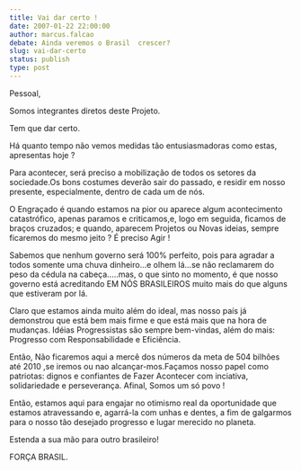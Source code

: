 ```yaml
---
title: Vai dar certo !
date: 2007-01-22 22:00:00
author: marcus.falcao
debate: Ainda veremos o Brasil  crescer?
slug: vai-dar-certo
status: publish 
type: post
---
```


Pessoal,  

Somos integrantes diretos deste Projeto.  

Tem que dar certo.   

Há quanto tempo não vemos medidas tão entusiasmadoras como estas, apresentas hoje ?   

Para acontecer, será preciso a mobilização de todos os setores da sociedade.Os bons costumes deverão sair do passado, e residir em nosso presente, especialmente, dentro de cada um de nós.  

O Engraçado é quando estamos na pior ou aparece algum acontecimento catastrófico, apenas paramos e criticamos,e, logo em seguida, ficamos de braços cruzados; e quando, aparecem Projetos ou Novas ideias, sempre ficaremos do mesmo jeito ? É preciso Agir !   

Sabemos que nenhum governo será 100% perfeito, pois para agradar a todos somente uma chuva dinheiro...e olhem lá...se não reclamarem do peso da cédula na cabeça.....mas, o que sinto no momento, é que nosso governo está acreditando EM NÓS BRASILEIROS muito mais do que alguns que estiveram por lá.  

Claro que estamos ainda muito além do ideal, mas nosso país já demonstrou que está bem mais firme e que está mais que na hora de mudanças. Idéias Progressistas são sempre bem-vindas, além do mais: Progresso com Responsabilidade e Eficiência.  

Então, Não ficaremos aqui a mercê dos números da meta de 504 bilhões até 2010 ,se iremos ou nao alcançar-mos.Façamos nosso papel como patriotas: dignos e confiantes de Fazer Acontecer com inciativa, solidariedade e perseverança. Afinal, Somos um só povo !  

Então, estamos aqui para engajar no otimismo real da oportunidade que estamos atravessando e, agarrá-la com unhas e dentes, a fim de galgarmos para o nosso tão desejado progresso e lugar merecido no planeta.   

Estenda a sua mão para outro brasileiro!  

FORÇA BRASIL.
